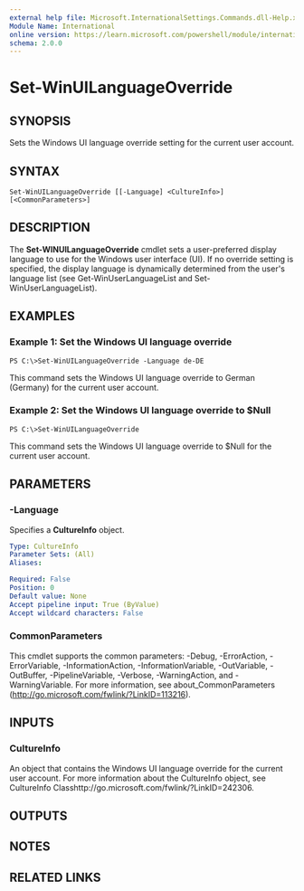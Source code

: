 ```yaml
---
external help file: Microsoft.InternationalSettings.Commands.dll-Help.xml
Module Name: International
online version: https://learn.microsoft.com/powershell/module/international/set-winuilanguageoverride?view=windowsserver2012-ps&wt.mc_id=ps-gethelp
schema: 2.0.0
---
```


# Set-WinUILanguageOverride

## SYNOPSIS
Sets the Windows UI language override setting for the current user account.

## SYNTAX

```
Set-WinUILanguageOverride [[-Language] <CultureInfo>] [<CommonParameters>]
```

## DESCRIPTION
The **Set-WINUILanguageOverride** cmdlet sets a user-preferred display language to use for the Windows user interface (UI).
If no override setting is specified, the display language is dynamically determined from the user's language list (see Get-WinUserLanguageList and Set-WinUserLanguageList).

## EXAMPLES

### Example 1: Set the Windows UI language override
```
PS C:\>Set-WinUILanguageOverride -Language de-DE
```

This command sets the Windows UI language override to German (Germany) for the current user account.

### Example 2: Set the Windows UI language override to $Null
```
PS C:\>Set-WinUILanguageOverride
```

This command sets the Windows UI language override to $Null for the current user account.

## PARAMETERS

### -Language
Specifies a **CultureInfo** object.

```yaml
Type: CultureInfo
Parameter Sets: (All)
Aliases: 

Required: False
Position: 0
Default value: None
Accept pipeline input: True (ByValue)
Accept wildcard characters: False
```

### CommonParameters
This cmdlet supports the common parameters: -Debug, -ErrorAction, -ErrorVariable, -InformationAction, -InformationVariable, -OutVariable, -OutBuffer, -PipelineVariable, -Verbose, -WarningAction, and -WarningVariable. For more information, see about_CommonParameters (http://go.microsoft.com/fwlink/?LinkID=113216).

## INPUTS

### CultureInfo
An object that contains the Windows UI language override for the current user account.
For more information about the CultureInfo object, see CultureInfo Classhttp://go.microsoft.com/fwlink/?LinkID=242306.

## OUTPUTS

## NOTES

## RELATED LINKS

